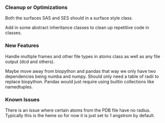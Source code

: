 ### Cleanup or Optimizations

Both the surfaces SAS and SES should in a surface style class.

Add in some abstract inheritance classes to clean up repetitive code in classes.

### New Features

Handle multiple frames and other file types in atoms class as well as any file
output (dcd and others).

Maybe move away from biopython and pandas that way we only have two dependencies
being numba and numpy. Should only need a table of radii to replace
biopython. Pandas would just require using builtin collections like namedtuples.

### Known Issues

There is an issue where certain atoms from the PDB file have no radius.
Typically this is the heme so for now it is just set to 1 angstrom by default.

